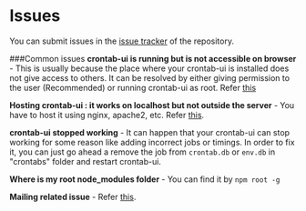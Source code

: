 Issues
======

You can submit issues in the [issue tracker](https://github.com/alseambusher/crontab-ui/issues) of the repository.

###Common issues
__crontab-ui is running but is not accessible on browser__ - 
This is usually because the place where your crontab-ui is installed does not give access to others. It can be resolved by either giving permission to the user (Recommended) or running crontab-ui as root. Refer [this](https://github.com/alseambusher/crontab-ui/issues/8)

__Hosting crontab-ui : it works on localhost but not outside the server__ - You have to host it using nginx, apache2, etc. Refer [this](nginx.md).

__crontab-ui stopped working__ - It can happen that your crontab-ui can stop working for some reason like adding incorrect jobs or timings. In order to fix it, you can just go ahead a remove the job from `crontab.db` or `env.db` in "crontabs" folder and restart crontab-ui.

__Where is my root node_modules folder__ - You can find it by `npm root -g`

__Mailing related issue__ - Refer [this](https://github.com/alseambusher/crontab-ui/blob/master/README/mail.md).
